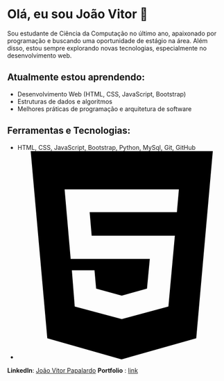 # Olá, eu sou João Vitor 👋

Sou estudante de Ciência da Computação no último ano, apaixonado por programação e buscando uma oportunidade de estágio na área. Além disso, estou sempre explorando novas tecnologias, especialmente no desenvolvimento web.
## Atualmente estou aprendendo:
- Desenvolvimento Web (HTML, CSS, JavaScript, Bootstrap)
- Estruturas de dados e algoritmos
- Melhores práticas de programação e arquitetura de software

## Ferramentas e Tecnologias:
- HTML, CSS, JavaScript, Bootstrap, Python, MySql, Git, GitHub
- <svg role="img" viewBox="0 0 24 24" xmlns="http://www.w3.org/2000/svg"><title>HTML5</title><path d="M1.5 0h21l-1.91 21.563L11.977 24l-8.564-2.438L1.5 0zm7.031 9.75l-.232-2.718 10.059.003.23-2.622L5.412 4.41l.698 8.01h9.126l-.326 3.426-2.91.804-2.955-.81-.188-2.11H6.248l.33 4.171L12 19.351l5.379-1.443.744-8.157H8.531z"/></svg>

**LinkedIn**: [João Vitor Papalardo](https://www.linkedin.com/in/joaopapalardo/)
**Portfolio** : [link](https://joaovitorpapalardo.github.io/joao-papalardo/)

